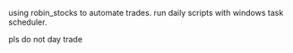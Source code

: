 using robin_stocks to automate trades.
run daily scripts with windows task scheduler.

pls do not day trade